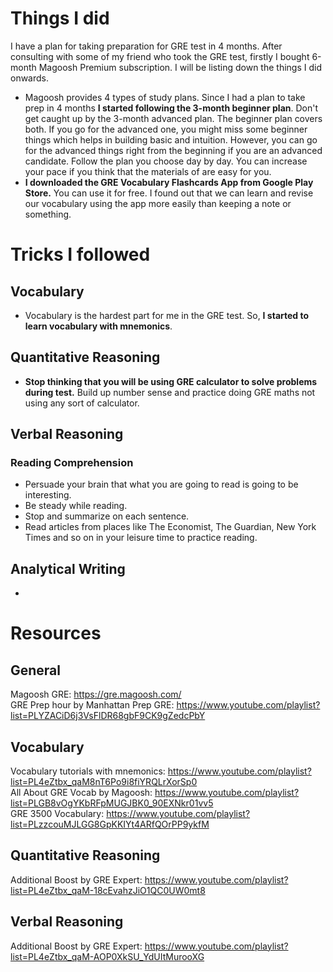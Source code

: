 # Things I did

I have a plan for taking preparation for GRE test in 4 months. After consulting with some of my friend who took the GRE test, firstly I bought 6-month Magoosh Premium subscription. I will be listing down the things I did onwards.

- Magoosh provides 4 types of study plans. Since I had a plan to take prep in 4 months **I started following the 3-month beginner plan**. Don't get caught up by the 3-month advanced plan. The beginner plan covers both. If you go for the advanced one, you might miss some beginner things which helps in building basic and intuition. However, you can go for the advanced things right from the beginning if you are an advanced candidate. Follow the plan you choose day by day. You can increase your pace if you think that the materials of are easy for you.
- **I downloaded the GRE Vocabulary Flashcards App from Google Play Store.** You can use it for free. I found out that we can learn and revise our vocabulary using the app more easily than keeping a note or something.

# Tricks I followed

## Vocabulary

- Vocabulary is the hardest part for me in the GRE test. So, **I started to learn vocabulary with mnemonics**.

## Quantitative Reasoning

- **Stop thinking that you will be using GRE calculator to solve problems during test.** Build up number sense and practice doing GRE maths not using any sort of calculator.

## Verbal Reasoning

### Reading Comprehension

- Persuade your brain that what you are going to read is going to be interesting.
- Be steady while reading.
- Stop and summarize on each sentence.
- Read articles from places like The Economist, The Guardian, New York Times and so on in your leisure time to practice reading.

## Analytical Writing

- 

# Resources

## General

Magoosh GRE: https://gre.magoosh.com/ <br/>GRE Prep hour by Manhattan Prep GRE: https://www.youtube.com/playlist?list=PLYZACiD6j3VsFlDR68gbF9CK9gZedcPbY <br/>

## Vocabulary

Vocabulary tutorials with mnemonics: https://www.youtube.com/playlist?list=PL4eZtbx_qaM8nT6Po9i8fiYRQLrXorSp0 <br/>All About GRE Vocab by Magoosh: https://www.youtube.com/playlist?list=PLGB8vOgYKbRFpMUGJBK0_90EXNkr01vv5 <br/>GRE 3500 Vocabulary: https://www.youtube.com/playlist?list=PLzzcouMJLGG8GpKKIYt4ARfQOrPP9ykfM <br/>

## Quantitative Reasoning

Additional Boost by GRE Expert: https://www.youtube.com/playlist?list=PL4eZtbx_qaM-18cEvahzJiO1QC0UW0mt8 <br/>

## Verbal Reasoning

Additional Boost by GRE Expert: https://www.youtube.com/playlist?list=PL4eZtbx_qaM-AOP0XkSU_YdUItMurooXG <br/>